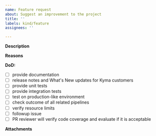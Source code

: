 ```yaml
---
name: Feature request
about: Suggest an improvement to the project
title: ''
labels: kind/feature
assignees: ''

---
```


<!-- Thank you for your contribution. Before you submit the issue:
1. Search open and closed issues for duplicates.
2. Read the contributing guidelines.
-->

**Description**

<!-- Provide a clear and concise description of the feature. -->

**Reasons**

<!-- Explain why we should add this feature. Provide use cases to illustrate its benefits. -->

**DoD:**
- [ ] provide documentation
- [ ] release notes and What's New updates for Kyma customers
- [ ] provide unit tests
- [ ] provide integration tests
- [ ] test on production-like environment
- [ ] check outcome of all related pipelines
- [ ] verify resource limits
- [ ] followup issue
- [ ] PR reviewer will verify code coverage and evaluate if it is acceptable

**Attachments**

<!-- Attach any files, links, code samples, or screenshots that will convince us to your idea. -->
